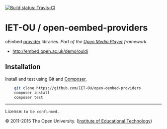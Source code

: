 [![Build status: Travis-CI][travis-icon]][travis-ci]

# IET-OU / open-oembed-providers

oEmbed [provider][] libraries. _Part of the [Open Media Player][omp] framework._

* http://embed.open.ac.uk/demo/ouldi


## Installation

Install and test using Git and [Composer][],

```sh
    git clone https://github.com/IET-OU/open-oembed-providers
    composer install
    composer test
```


---
License:  `to be confirmed.`

© 2011-2015 The Open University. ([Institute of Educational Technology][])


[gpl]: http://gnu.org/licenses/gpl-2.0.html "GPL-2.0+"
[omp]: https://github.com/IET-OU/open-media-player
[provider]: http://oembed.com/#section2.3
[Institute of Educational Technology]: http://iet.open.ac.uk/
[travis-icon]: https://travis-ci.org/IET-OU/open-oembed-providers.svg
[travis-ci]: https://travis-ci.org/IET-OU/open-oembed-providers
[Composer]: https://getcomposer.org/
